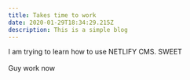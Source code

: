 ```yaml
---
title: Takes time to work
date: 2020-01-29T18:34:29.215Z
description: This is a simple blog
---
```

I am trying to learn how to use NETLIFY CMS. SWEET\
\
Guy work now